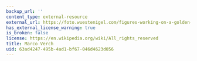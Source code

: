 ```yaml
---
backup_url: ''
content_type: external-resource
external_url: https://foto.wuestenigel.com/figures-working-on-a-golden-bitcoin/?utm_source=46339588375&utm_campaign=FlickrDescription&utm_medium=link
has_external_license_warning: true
is_broken: false
license: https://en.wikipedia.org/wiki/All_rights_reserved
title: Marco Verch
uid: 63ad4247-495b-4ad1-bf67-046d4623d056
---
```

